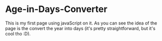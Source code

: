 # Age-in-Days-Converter
This is my first page using javaScript on it. As you can see the idea of the page is the convert the year into days (it's pretty straightforward, but it's cool tho :D).
